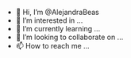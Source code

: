 - 👋 Hi, I’m @AlejandraBeas
- 👀 I’m interested in ...
- 🌱 I’m currently learning ...
- 💞️ I’m looking to collaborate on ...
- 📫 How to reach me ...

<!---
AlejandraBeas/AlejandraBeas is a ✨ special ✨ repository because its `README.md` (this file) appears on your GitHub profile.
You can click the Preview link to take a look at your changes.
--->
